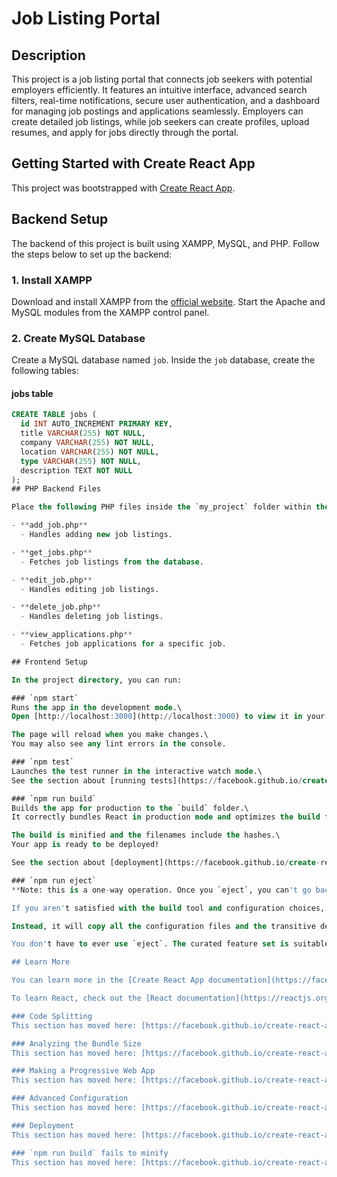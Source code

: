 # Job Listing Portal

## Description

This project is a job listing portal that connects job seekers with potential employers efficiently. It features an intuitive interface, advanced search filters, real-time notifications, secure user authentication, and a dashboard for managing job postings and applications seamlessly. Employers can create detailed job listings, while job seekers can create profiles, upload resumes, and apply for jobs directly through the portal.

## Getting Started with Create React App

This project was bootstrapped with [Create React App](https://github.com/facebook/create-react-app).

## Backend Setup

The backend of this project is built using XAMPP, MySQL, and PHP. Follow the steps below to set up the backend:

### 1. Install XAMPP

Download and install XAMPP from the [official website](https://www.apachefriends.org/index.html). Start the Apache and MySQL modules from the XAMPP control panel.

### 2. Create MySQL Database

Create a MySQL database named `job`. Inside the `job` database, create the following tables:

#### jobs table
```sql
CREATE TABLE jobs (
  id INT AUTO_INCREMENT PRIMARY KEY,
  title VARCHAR(255) NOT NULL,
  company VARCHAR(255) NOT NULL,
  location VARCHAR(255) NOT NULL,
  type VARCHAR(255) NOT NULL,
  description TEXT NOT NULL
);
## PHP Backend Files

Place the following PHP files inside the `my_project` folder within the `htdocs` directory of your XAMPP installation:

- **add_job.php**
  - Handles adding new job listings.

- **get_jobs.php**
  - Fetches job listings from the database.

- **edit_job.php**
  - Handles editing job listings.

- **delete_job.php**
  - Handles deleting job listings.

- **view_applications.php**
  - Fetches job applications for a specific job.

## Frontend Setup

In the project directory, you can run:

### `npm start`
Runs the app in the development mode.\
Open [http://localhost:3000](http://localhost:3000) to view it in your browser.

The page will reload when you make changes.\
You may also see any lint errors in the console.

### `npm test`
Launches the test runner in the interactive watch mode.\
See the section about [running tests](https://facebook.github.io/create-react-app/docs/running-tests) for more information.

### `npm run build`
Builds the app for production to the `build` folder.\
It correctly bundles React in production mode and optimizes the build for the best performance.

The build is minified and the filenames include the hashes.\
Your app is ready to be deployed!

See the section about [deployment](https://facebook.github.io/create-react-app/docs/deployment) for more information.

### `npm run eject`
**Note: this is a one-way operation. Once you `eject`, you can't go back!**

If you aren't satisfied with the build tool and configuration choices, you can `eject` at any time. This command will remove the single build dependency from your project.

Instead, it will copy all the configuration files and the transitive dependencies (webpack, Babel, ESLint, etc.) right into your project so you have full control over them. All of the commands except `eject` will still work, but they will point to the copied scripts so you can tweak them. At this point you're on your own.

You don't have to ever use `eject`. The curated feature set is suitable for small and middle deployments, and you shouldn't feel obligated to use this feature. However, we understand that this tool wouldn't be useful if you couldn't customize it when you are ready for it.

## Learn More

You can learn more in the [Create React App documentation](https://facebook.github.io/create-react-app/docs/getting-started).

To learn React, check out the [React documentation](https://reactjs.org/).

### Code Splitting
This section has moved here: [https://facebook.github.io/create-react-app/docs/code-splitting](https://facebook.github.io/create-react-app/docs/code-splitting)

### Analyzing the Bundle Size
This section has moved here: [https://facebook.github.io/create-react-app/docs/analyzing-the-bundle-size](https://facebook.github.io/create-react-app/docs/analyzing-the-bundle-size)

### Making a Progressive Web App
This section has moved here: [https://facebook.github.io/create-react-app/docs/making-a-progressive-web-app](https://facebook.github.io/create-react-app/docs/making-a-progressive-web-app)

### Advanced Configuration
This section has moved here: [https://facebook.github.io/create-react-app/docs/advanced-configuration](https://facebook.github.io/create-react-app/docs/advanced-configuration)

### Deployment
This section has moved here: [https://facebook.github.io/create-react-app/docs/deployment](https://facebook.github.io/create-react-app/docs/deployment)

### `npm run build` fails to minify
This section has moved here: [https://facebook.github.io/create-react-app/docs/troubleshooting#npm-run-build-fails-to-minify](https://facebook.github.io/create-react-app/docs/troubleshooting#npm-run-build-fails-to-minify)
